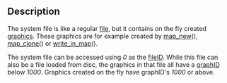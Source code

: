 Description
-----------

The system file is like a regular [file](file#Filetype "wikilink"), but
it contains on the fly created [graphics](graphic "wikilink"). These
graphics are for example created by [map\_new](map_new "wikilink")(),
[map\_clone](map_clone "wikilink")() or
[write\_in\_map](write_in_map "wikilink")().

The system file can be accessed using *0* as the
[fileID](fileID "wikilink"). While this file can also be a file loaded
from disc, the graphics in that file all have a
[graphID](graphID "wikilink") below *1000*. Graphics created on the fly
have graphID's *1000* or above.
